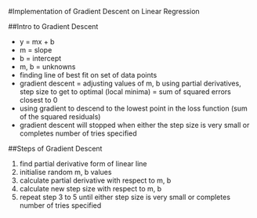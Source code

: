 #Implementation of Gradient Descent on Linear Regression

##Intro to Gradient Descent
- y = mx + b
- m = slope
- b = intercept
- m, b = unknowns
- finding line of best fit on set of data points
- gradient descent = adjusting values of m, b using partial derivatives, step size to get to optimal (local minima) = sum of squared errors closest to 0
- using gradient to descend to the lowest point in the loss function (sum of the squared residuals)
- gradient descent will stopped when either the step size is very small or completes number of tries specified

##Steps of Gradient Descent
1. find partial derivative form of linear line
2. initialise random m, b values
3. calculate partial derivative with respect to m, b
4. calculate new step size with respect to m, b
5. repeat step 3 to 5 until either step size is very small or completes number of tries specified